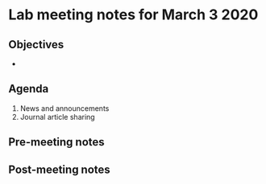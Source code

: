 # Lab meeting notes for March 3 2020

## Objectives
- 

## Agenda
1. News and announcements
2. Journal article sharing

## Pre-meeting notes


## Post-meeting notes